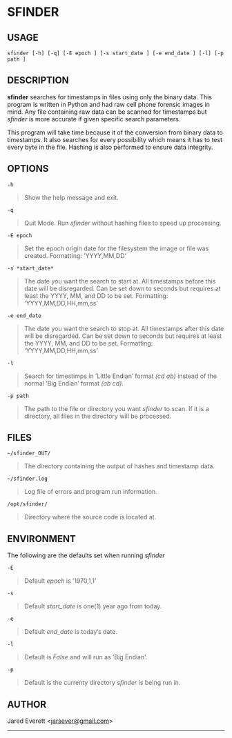 SFINDER
=======

USAGE
-----

`sfinder [-h] [-q] [-E epoch ] [-s start_date ] [-e end_date ] [-l] [-p path ]`

DESCRIPTION
-----------

**sfinder** searches for timestamps in files using only the binary data.
This program is written in Python and had raw cell phone forensic images
in mind. Any file containing raw data can be scanned for timestamps but
*sfinder* is more accurate if given specific search parameters.

This program will take time because it of the conversion from binary data to
timestamps. It also searches for every possibility which means it has to
test every byte in the file. Hashing is also performed to ensure data
integrity.

OPTIONS
-------

`-h`
> Show the help message and exit.

`-q`
> Quit Mode. Run *sfinder* without hashing files to speed up processing.

`-E epoch`
> Set the epoch origin date for the filesystem the image or file was
> created. Formatting: ’YYYY,MM,DD’

`-s *start_date*`
> The date you want the search to start at. All timestamps before this
> date will be disregarded. Can be set down to seconds but requires at
> least the YYYY, MM, and DD to be set. Formatting: ’YYYY,MM,DD,HH,mm,ss’

`-e end_date`
> The date you want the search to stop at. All timestamps after this date
> will be disregarded. Can be set down to seconds but requires at least
> the YYYY, MM, and DD to be set. Formatting: ’YYYY,MM,DD,HH,mm,ss’

`-l`
> Search for timestimps in ’Little Endian’ format *(cd ab)* instead of the
> normal ’Big Endian’ format *(ab cd).*

`-p path`
> The path to the file or directory you want *sfinder* to scan. If it is a
> directory, all files in the directory will be processed.

FILES
-----

`~/sfinder_OUT/`
> The directory containing the output of hashes and timestamp data.

`~/sfinder.log`
> Log file of errors and program run information.

`/opt/sfinder/`
> Directory where the source code is located at.

ENVIRONMENT
-----------

The following are the defaults set when running *sfinder*

`-E`
> Default *epoch* is ’1970,1,1’

`-s`
> Default *start_date* is one(1) year ago from today.

`-e`
> Default *end_date* is today’s date.

`-l`
> Default is *False* and will run as ’Big Endian’.

`-p`
> Default is the currenty directory *sfinder* is being run in.

AUTHOR
------

Jared Everett \<jarsever@gmail.com\>

* * * * *

